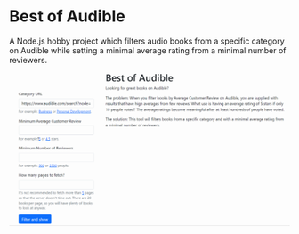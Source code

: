 # Best of Audible
A Node.js hobby project which filters audio books from a specific category on Audible while setting a minimal average rating from a minimal number of reviewers.

![A GIF image showing the functionality of the App.](https://raw.githubusercontent.com/jannden/best-of-audible/main/showcase.gif "Best of Audible")

